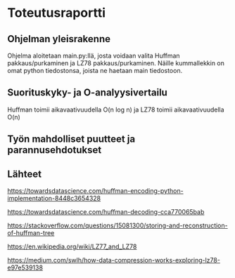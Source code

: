 # Toteutusraportti

## Ohjelman yleisrakenne

Ohjelma aloitetaan main.py:llä, josta voidaan valita Huffman pakkaus/purkaminen ja LZ78 pakkaus/purkaminen. Näille kummallekkin on omat python tiedostonsa, joista ne haetaan main tiedostoon.

## Suorituskyky- ja O-analyysivertailu

Huffman toimii aikavaativuudella O(n log n) ja LZ78 toimii aikavaativuudella O(n)

## Työn mahdolliset puutteet ja parannusehdotukset

## Lähteet
https://towardsdatascience.com/huffman-encoding-python-implementation-8448c3654328

https://towardsdatascience.com/huffman-decoding-cca770065bab

https://stackoverflow.com/questions/15081300/storing-and-reconstruction-of-huffman-tree

https://en.wikipedia.org/wiki/LZ77_and_LZ78

https://medium.com/swlh/how-data-compression-works-exploring-lz78-e97e539138
